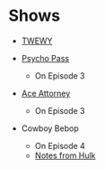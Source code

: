 # Shows

- [TWEWY](https://www.funimation.com/shows/the-world-ends-with-you-the-animation/)
- [Psycho Pass](https://www.funimation.com/shows/psycho-pass/)
  - On Episode 3
- [Ace Attorney](https://www.funimation.com/shows/ace-attorney/)
  - On Episode 3

- Cowboy Bebop
  - On Episode 4
  - [Notes from Hulk](https://www.patreon.com/posts/ani-me-13-to-ep-51758925)